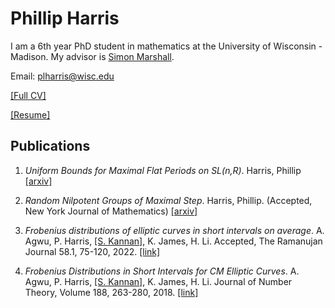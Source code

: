 # Phillip Harris 

I am a 6th year PhD student in mathematics at the University of Wisconsin - Madison. My advisor is [Simon Marshall](https://people.math.wisc.edu/~marshall/). 

Email: plharris@wisc.edu

[[Full CV]](https://nbviewer.org/github/phillipharr1s/phillipharr1s.github.io/blob/master/docs/PhillipHarrisCVOct24.pdf)

[[Resume]](https://nbviewer.org/github/phillipharr1s/phillipharr1s.github.io/blob/master/docs/PhillipHarrisResumeOct24.pdf)

## Publications

1. _Uniform Bounds for Maximal Flat Periods on SL(n,R)_. Harris, Phillip [[arxiv]](https://arxiv.org/abs/2410.15450)

1. _Random Nilpotent Groups of Maximal Step_. Harris, Phillip. (Accepted, New York Journal of Mathematics) [[arxiv]](https://arxiv.org/abs/2201.06033)
      
1. _Frobenius distributions of elliptic curves in short intervals on average_. A. Agwu, P. Harris, [[S. Kannan]](https://sites.google.com/view/siddarthkannan/about-me), K. James, H. Li. Accepted, The Ramanujan Journal 58.1, 75-120, 2022. [[link]](https://doi.org/10.1007/s11139-021-00449-0)

1. _Frobenius Distributions in Short Intervals for CM Elliptic Curves_. A. Agwu, P. Harris, [[S. Kannan]](https://sites.google.com/view/siddarthkannan/about-me), K. James, H. Li.  Journal of Number Theory, Volume 188, 263-280, 2018. [[link]](https://doi.org/10.1016/j.jnt.2018.01.007)






